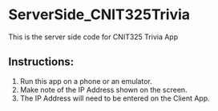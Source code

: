 # ServerSide_CNIT325Trivia
This is the server side code for CNIT325 Trivia App

## Instructions:
1) Run this app on a phone or an emulator. 
2) Make note of the IP Address shown on the screen.
3) The IP Address will need to be entered on the Client App. 
